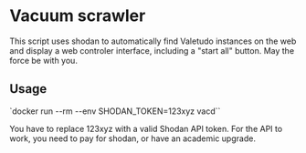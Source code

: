 # Vacuum scrawler

This script uses shodan to automatically find Valetudo instances on the web and display a web controler interface,
including a "start all" button. May the force be with you.

## Usage

`docker run --rm --env SHODAN_TOKEN=123xyz vacd``

You have to replace 123xyz with a valid Shodan API token.
For the API to work, you need to pay for shodan, or have an academic upgrade.
